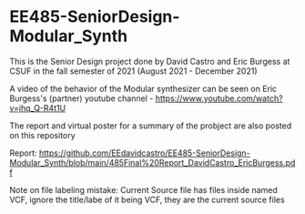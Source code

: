 # EE485-SeniorDesign-Modular_Synth
This is the Senior Design project done by David Castro and Eric Burgess at CSUF in the fall semester of 2021 (August 2021 - December 2021)

A video of the behavior of the Modular synthesizer can be seen on Eric Burgess's (partner) youtube channel - https://www.youtube.com/watch?v=jhq_Q-R4t1U

The report and virtual poster for a summary of the probject are also posted on this repository

  Report: https://github.com/EEdavidcastro/EE485-SeniorDesign-Modular_Synth/blob/main/485Final%20Report_DavidCastro_EricBurgess.pdf



Note on file labeling mistake:
Current Source file has files inside named VCF, ignore the title/labe of it being VCF, they are the current source files







